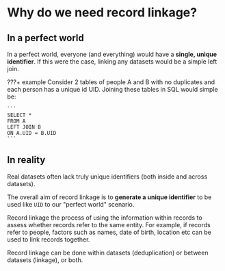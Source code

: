 # Why do we need record linkage?

## In a perfect world


In a perfect world, everyone (and everything) would have a **single, unique identifier**. If this were the case, linking any datasets would be a simple left join. 

???+ example 
    Consider 2 tables of people A and B with no duplicates and each person has a unique id UID. Joining these tables in SQL would simple be:

    ```
    SELECT *
    FROM A
    LEFT JOIN B
    ON A.UID = B.UID
    ```


## In reality

Real datasets often lack truly unique identifiers (both inside and across datasets).

The overall aim of record linkage is to **generate a unique identifier** to be used like `UID` to our "perfect world" scenario. 

Record linkage the process of using the information within records to assess whether records refer to the same entity.  For example, if records refer to people, factors such as names, date of birth, location etc can be used to link records together.

Record linkage can be done within datasets (deduplication) or between datasets (linkage), or both.
